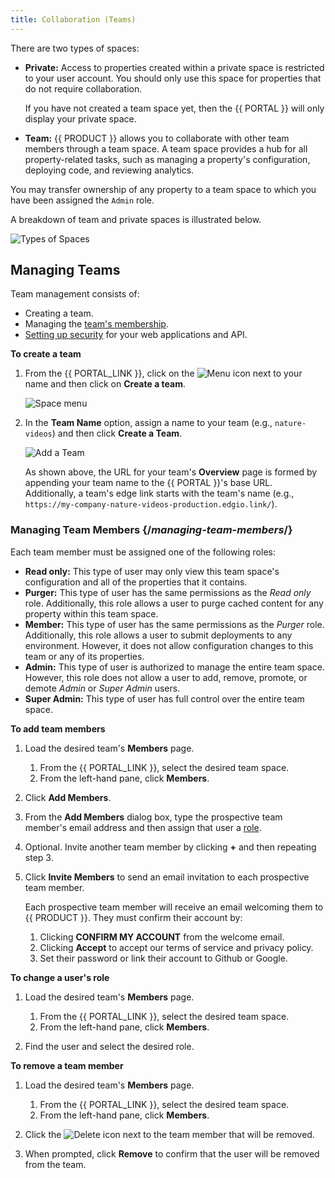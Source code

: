 ```yaml
---
title: Collaboration (Teams)
---
```


There are two types of spaces:

-   **Private:** Access to properties created within a private space is restricted to your user account. You should only use this space for properties that do not require collaboration.

    <Callout type="info">

      If you have not created a team space yet, then the {{ PORTAL }} will only display your private space. 

    </Callout>

-   **Team:** {{ PRODUCT }} allows you to collaborate with other team members through a team space. A team space provides a hub for all property-related tasks, such as managing a property's configuration, deploying code, and reviewing analytics.

<Callout type="tip">

  You may transfer ownership of any property to a team space to which you have been assigned the `Admin` role. 

</Callout>

A breakdown of team and private spaces is illustrated below.

![Types of Spaces](/images/basics/setup-overview.png)

## Managing Teams

Team management consists of:

-   Creating a team.
-   Managing the [team's membership](#managing-team-members).
-   [Setting up security](/guides/security) for your web applications and API.

**To create a team**

1.  From the {{ PORTAL_LINK }}, click on the <img data-inline-img src="/images/icons/menu-up-down.png" alt="Menu" /> icon next to your name and then click on **Create a team**. 

    ![Space menu](/images/basics/team-create.png)

2.  In the **Team Name** option, assign a name to your team (e.g., `nature-videos`) and then click **Create a Team**.

    ![Add a Team](/images/basics/team-create-2.png)

    <Callout type="info">

      As shown above, the URL for your team's **Overview** page is formed by appending your team name to the {{ PORTAL }}'s base URL. Additionally, a team's edge link starts with the team's name (e.g., `https://my-company-nature-videos-production.edgio.link/`).

    </Callout>

### Managing Team Members {/*managing-team-members*/}

<a id="roles" />

Each team member must be assigned one of the following roles:

-   **Read only:** This type of user may only view this team space's configuration and all of the properties that it contains.
-   **Purger:** This type of user has the same permissions as the *Read only* role. Additionally, this role allows a user to purge cached content for any property within this team space.
-   **Member:** This type of user has the same permissions as the *Purger* role. Additionally, this role allows a user to submit deployments to any environment. However, it does not allow configuration changes to this team or any of its properties.
-   **Admin:** This type of user is authorized to manage the entire team space. However, this role does not allow a user to add, remove, promote, or demote *Admin* or *Super Admin* users.
-   **Super Admin:** This type of user has full control over the entire team space.

**To add team members**

1.  Load the desired team's **Members** page.

    1.  From the {{ PORTAL_LINK }}, select the desired team space. 
    2.  From the left-hand pane, click **Members**.

2.  Click **Add Members**.

3.  From the **Add Members** dialog box, type the prospective team member's email address and then assign that user a [role](#roles). 

4.  Optional. Invite another team member by clicking **+** and then repeating step 3.

5.  Click **Invite Members** to send an email invitation to each prospective team member.

    Each prospective team member will receive an email welcoming them to {{ PRODUCT }}. They must confirm their account by:

    1.  Clicking **CONFIRM MY ACCOUNT** from the welcome email.
    2.  Clicking **Accept** to accept our terms of service and privacy policy.
    3.  Set their password or link their account to Github or Google.

**To change a user's role**

1.  Load the desired team's **Members** page.

    1.  From the {{ PORTAL_LINK }}, select the desired team space. 
    2.  From the left-hand pane, click **Members**.

2.  Find the user and select the desired role. 

**To remove a team member**

1.  Load the desired team's **Members** page.

    1.  From the {{ PORTAL_LINK }}, select the desired team space. 
    2.  From the left-hand pane, click **Members**.

2.  Click the <img data-inline-img src="/images/icons/delete.png" alt="Delete" /> icon next to the team member that will be removed.

3.  When prompted, click **Remove** to confirm that the user will be removed from the team.
